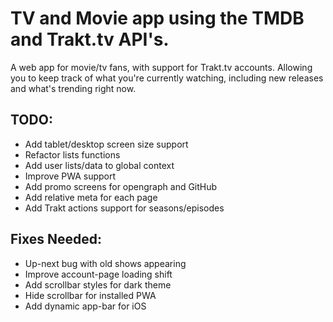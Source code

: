 # TV and Movie app using the TMDB and Trakt.tv API's.

A web app for movie/tv fans, with support for Trakt.tv accounts. Allowing you to keep track of what you're currently watching, including new releases and what's trending right now.

## TODO:

- Add tablet/desktop screen size support
- Refactor lists functions
- Add user lists/data to global context
- Improve PWA support
- Add promo screens for opengraph and GitHub
- Add relative meta for each page
- Add Trakt actions support for seasons/episodes

## Fixes Needed:

- Up-next bug with old shows appearing
- Improve account-page loading shift
- Add scrollbar styles for dark theme
- Hide scrollbar for installed PWA
- Add dynamic app-bar for iOS
